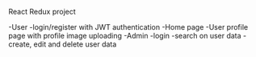 React Redux project

-User 
    -login/register with JWT authentication
    -Home page
    -User profile page with profile image uploading
-Admin 
    -login
    -search on user data
    -create, edit and delete  user data